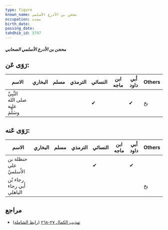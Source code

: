 ```yaml
---
type: figure
known_name: محجن بن الأدرع الأسلمي
occupation: محدث
birth_date:
passing_date:
tahdhib_id: 5797
---
```

##### محجن بن الأدرع الأسلمي الصحابي

## رَوَى عَن:
| الاسم                             | البخاري | مسلم | الترمذي | النسائي | ابن ماجه | أبي داود | Others |
| --------------------------------- | ------- | ---- | ------- | ------- | -------- | -------- | ------ |
| النَّبِيِّ صلى الله عليه وسَلَّمَ |         |      |         | ✔       |          | ✔        | بخ     |
## رَوَى عَنه:
| الاسم                      | البخاري | مسلم | الترمذي | النسائي | ابن ماجه | أبي داود | Others |
| -------------------------- | ------- | ---- | ------- | ------- | -------- | -------- | ------ |
| حنظلة بن علي الأَسلميّ     |         |      |         | ✔       |          | ✔        |        |
| رجاء بْن أَبي رجاء الباهلي |         |      |         |         |          |          | بخ     |
## مراجع
- [تهذيب الكمال ٢٧-٢٦٨](obsidian://open?vault=Tahdhib-al-Kamal&file=Figures/٥٧٩٧-محجن%20بن%20الأدرع%20الأسلمي%20الصحابي) ([رابط الشاملة](https://shamela.ws/book/3722/14657))